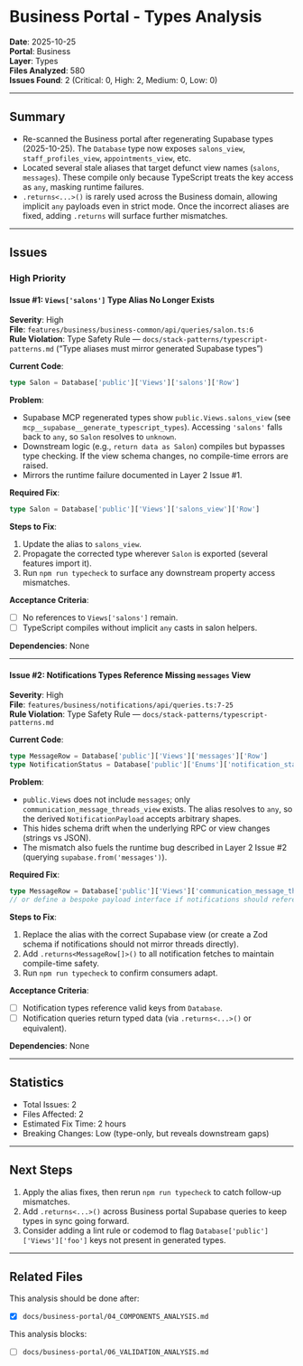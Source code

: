 # Business Portal - Types Analysis

**Date**: 2025-10-25  
**Portal**: Business  
**Layer**: Types  
**Files Analyzed**: 580  
**Issues Found**: 2 (Critical: 0, High: 2, Medium: 0, Low: 0)

---

## Summary

- Re-scanned the Business portal after regenerating Supabase types (2025-10-25). The `Database` type now exposes `salons_view`, `staff_profiles_view`, `appointments_view`, etc.
- Located several stale aliases that target defunct view names (`salons`, `messages`). These compile only because TypeScript treats the key access as `any`, masking runtime failures.
- `.returns<...>()` is rarely used across the Business domain, allowing implicit `any` payloads even in strict mode. Once the incorrect aliases are fixed, adding `.returns` will surface further mismatches.

---

## Issues

### High Priority

#### Issue #1: `Views['salons']` Type Alias No Longer Exists
**Severity**: High  
**File**: `features/business/business-common/api/queries/salon.ts:6`  
**Rule Violation**: Type Safety Rule — `docs/stack-patterns/typescript-patterns.md` (“Type aliases must mirror generated Supabase types”)

**Current Code**:
```typescript
type Salon = Database['public']['Views']['salons']['Row']
```

**Problem**:
- Supabase MCP regenerated types show `public.Views.salons_view` (see `mcp__supabase__generate_typescript_types`). Accessing `'salons'` falls back to `any`, so `Salon` resolves to `unknown`.
- Downstream logic (e.g., `return data as Salon`) compiles but bypasses type checking. If the view schema changes, no compile-time errors are raised.
- Mirrors the runtime failure documented in Layer 2 Issue #1.

**Required Fix**:
```typescript
type Salon = Database['public']['Views']['salons_view']['Row']
```

**Steps to Fix**:
1. Update the alias to `salons_view`.
2. Propagate the corrected type wherever `Salon` is exported (several features import it).
3. Run `npm run typecheck` to surface any downstream property access mismatches.

**Acceptance Criteria**:
- [ ] No references to `Views['salons']` remain.
- [ ] TypeScript compiles without implicit `any` casts in salon helpers.

**Dependencies**: None

---

#### Issue #2: Notifications Types Reference Missing `messages` View
**Severity**: High  
**File**: `features/business/notifications/api/queries.ts:7-25`  
**Rule Violation**: Type Safety Rule — `docs/stack-patterns/typescript-patterns.md`

**Current Code**:
```typescript
type MessageRow = Database['public']['Views']['messages']['Row']
type NotificationStatus = Database['public']['Enums']['notification_status']
```

**Problem**:
- `public.Views` does not include `messages`; only `communication_message_threads_view` exists. The alias resolves to `any`, so the derived `NotificationPayload` accepts arbitrary shapes.
- This hides schema drift when the underlying RPC or view changes (strings vs JSON).
- The mismatch also fuels the runtime bug described in Layer 2 Issue #2 (querying `supabase.from('messages')`).

**Required Fix**:
```typescript
type MessageRow = Database['public']['Views']['communication_message_threads_view']['Row']
// or define a bespoke payload interface if notifications should reference a different model
```

**Steps to Fix**:
1. Replace the alias with the correct Supabase view (or create a Zod schema if notifications should not mirror threads directly).
2. Add `.returns<MessageRow[]>()` to all notification fetches to maintain compile-time safety.
3. Run `npm run typecheck` to confirm consumers adapt.

**Acceptance Criteria**:
- [ ] Notification types reference valid keys from `Database`.
- [ ] Notification queries return typed data (via `.returns<...>()` or equivalent).

**Dependencies**: None

---

## Statistics

- Total Issues: 2
- Files Affected: 2
- Estimated Fix Time: 2 hours
- Breaking Changes: Low (type-only, but reveals downstream gaps)

---

## Next Steps

1. Apply the alias fixes, then rerun `npm run typecheck` to catch follow-up mismatches.
2. Add `.returns<...>()` across Business portal Supabase queries to keep types in sync going forward.
3. Consider adding a lint rule or codemod to flag `Database['public']['Views']['foo']` keys not present in generated types.

---

## Related Files

This analysis should be done after:
- [x] `docs/business-portal/04_COMPONENTS_ANALYSIS.md`

This analysis blocks:
- [ ] `docs/business-portal/06_VALIDATION_ANALYSIS.md`
